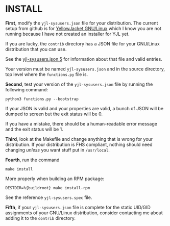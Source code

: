 INSTALL
=======

__First__, modify the `yjl-sysusers.json` file for your distribution.
The current setup from github is for [YellowJacket GNU/Linux](YJL-Notes.md)
which I know you are not running because I have not created an installer
for YJL yet.

If you are lucky, the `contrib` directory has a JSON file for your
GNU/Linux distribution that you can use.

See the [yjl-sysusers.json.5](docs/yjl-sysusers.json.5.md) for information
about that file and valid entries.

Your version must be named `yjl-sysusers.json` and in the source directory,
top level where the `functions.py` file is.

__Second__, test your version of the `yjl-sysusers.json` file by running
the following command:

    python3 functions.py --bootstrap

If your JSON is valid and your properties are valid, a bunch of JSON
will be dumped to screen but the exit status will be 0.

If you have a mistake, there should be a human-readable error message
and the exit status will be 1.

__Third__, look at the Makefile and change anything that is wrong for
your distribution. If your distribution is FHS compliant, nothing
should need changing *unless* you want stuff put in `/usr/local`.

__Fourth__, run the command

    make install

More properly when building an RPM package:

    DESTDIR=%{buildroot} make install-rpm

See the reference `yjl-sysusers.spec` file.

__Fifth__, if your `yjl-sysusers.json` file is complete for the
static UID/GID assignments of your GNU/Linux distribution, consider
contacting me about adding it to the `contrib` directory.
